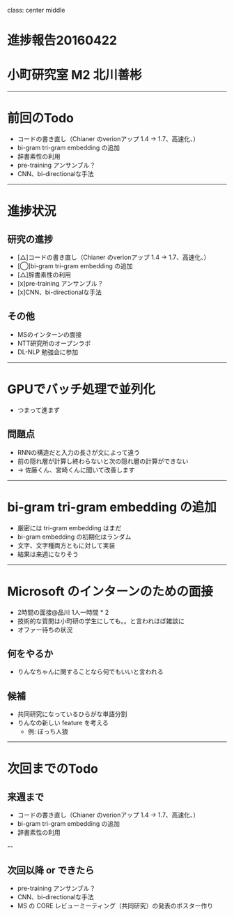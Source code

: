 class: center middle
# 進捗報告20160422   
# 小町研究室 M2 北川善彬
---
# 前回のTodo
* コードの書き直し（Chianer のverionアップ 1.4 → 1.7、高速化、）
* bi-gram tri-gram embedding の追加
* 辞書素性の利用
* pre-training アンサンブル？
* CNN、bi-directionalな手法


---
# 進捗状況
## 研究の進捗
* [△]コードの書き直し（Chianer のverionアップ 1.4 → 1.7、高速化、）
* [◯]bi-gram tri-gram embedding の追加
* [△]辞書素性の利用
* [x]pre-training アンサンブル？
* [x]CNN、bi-directionalな手法

## その他
* MSのインターンの面接
* NTT研究所のオープンラボ
* DL-NLP 勉強会に参加
---
# GPUでバッチ処理で並列化
* つまって進まず

## 問題点
* RNNの構造だと入力の長さが文によって違う
* 前の隠れ層が計算し終わらないと次の隠れ層の計算ができない
* → 佐藤くん、宮崎くんに聞いて改善します

---
# bi-gram tri-gram embedding の追加
* 厳密には tri-gram embedding はまだ
* bi-gram embedding の初期化はランダム
* 文字、文字種両方ともに対して実装
* 結果は来週になりそう

---
# Microsoft のインターンのための面接
* 2時間の面接@品川 1人一時間 * 2 
* 技術的な質問は小町研の学生にしても。。と言われほぼ雑談に
* オファー待ちの状況

## 何をやるか
* りんなちゃんに関することなら何でもいいと言われる

## 候補
* 共同研究になっているひらがな単語分割
* りんなの新しい feature を考える
    * 例: ぼっち人狼

---
# 次回までのTodo
## 来週まで
* コードの書き直し（Chianer のverionアップ 1.4 → 1.7、高速化、）
* bi-gram tri-gram embedding の追加
* 辞書素性の利用

--
## 次回以降 or できたら
* pre-training アンサンブル？
* CNN、bi-directionalな手法
* MS の CORE レビューミーティング（共同研究）の発表のポスター作り

